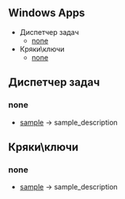 ## Windows Apps
 - Диспетчер задач
   - [none]()
 - Кряки\ключи
   - [none]()
   
## Диспетчер задач
### none
- [sample]() -> sample_description

## Кряки\ключи
### none
- [sample]() -> sample_description
